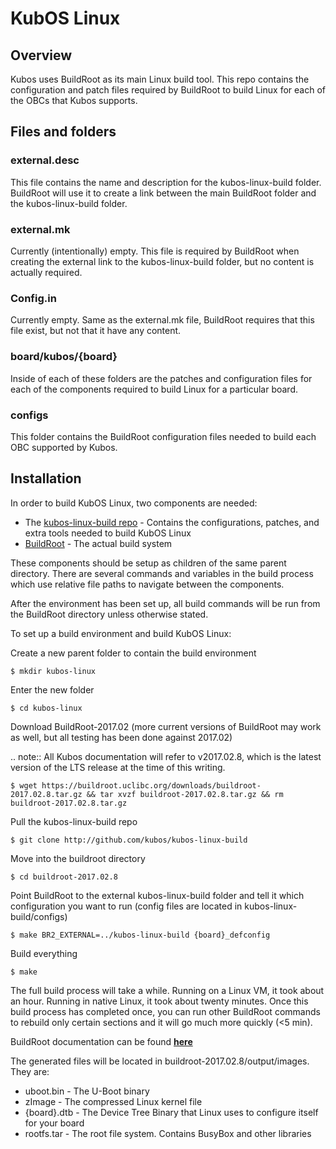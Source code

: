 # KubOS Linux

## Overview

Kubos uses BuildRoot as its main Linux build tool.  This repo contains the configuration and patch files required by BuildRoot to build
Linux for each of the OBCs that Kubos supports.

## Files and folders

### external.desc

This file contains the name and description for the kubos-linux-build folder.  BuildRoot will use it to create a link between the 
main BuildRoot folder and the kubos-linux-build folder.

### external.mk

Currently (intentionally) empty.  This file is required by BuildRoot when creating the external link to the kubos-linux-build folder,
but no content is actually required.

### Config.in

Currently empty.  Same as the external.mk file, BuildRoot requires that this file exist, but not that it have any content.

### board/kubos/{board}

Inside of each of these folders are the patches and configuration files for each of the components required to build Linux for
a particular board.

### configs

This folder contains the BuildRoot configuration files needed to build each OBC supported by Kubos.

## Installation

In order to build KubOS Linux, two components are needed:

- The [kubos-linux-build repo](https://github.com/kubos/kubos-linux-build) - Contains the configurations, patches, and extra tools needed to build KubOS Linux
- [BuildRoot](https://buildroot.org/) - The actual build system

These components should be setup as children of the same parent directory. 
There are several commands and variables in the build process which use relative file paths to navigate between the components.

After the environment has been set up, all build commands will be run from the BuildRoot directory unless otherwise stated.

To set up a build environment and build KubOS Linux:

Create a new parent folder to contain the build environment

    $ mkdir kubos-linux

Enter the new folder

    $ cd kubos-linux
  
Download BuildRoot-2017.02 (more current versions of BuildRoot may work as well,
but all testing has been done against 2017.02)

.. note:: All Kubos documentation will refer to v2017.02.8, which is the latest version of the LTS release at the time of this writing.

    $ wget https://buildroot.uclibc.org/downloads/buildroot-2017.02.8.tar.gz && tar xvzf buildroot-2017.02.8.tar.gz && rm buildroot-2017.02.8.tar.gz
  
Pull the kubos-linux-build repo

    $ git clone http://github.com/kubos/kubos-linux-build
  
Move into the buildroot directory

    $ cd buildroot-2017.02.8
  
Point BuildRoot to the external kubos-linux-build folder and tell it which configuration you want to run (config files are located in
kubos-linux-build/configs)

    $ make BR2_EXTERNAL=../kubos-linux-build {board}_defconfig
  
Build everything

    $ make
  
The full build process will take a while.  Running on a Linux VM, it took about an hour.  Running in native Linux, it took about
twenty minutes.  Once this build process has completed once, you can run other BuildRoot commands to rebuild only certain sections
and it will go much more quickly (<5 min).

BuildRoot documentation can be found [**here**](https://buildroot.org/docs.html)

The generated files will be located in buildroot-2017.02.8/output/images.  They are:

- uboot.bin   - The U-Boot binary
- zImage      - The compressed Linux kernel file
- {board}.dtb - The Device Tree Binary that Linux uses to configure itself for your board
- rootfs.tar  - The root file system.  Contains BusyBox and other libraries
  

